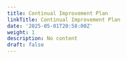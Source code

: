 ```yaml
---
title: Continual Improvement Plan
linkTitle: Continual Improvement Plan
date: '2025-05-01T20:58:00Z'
weight: 1
description: No content
draft: false
---
```




